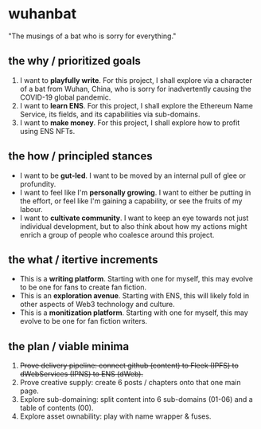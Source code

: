 # wuhanbat
"The musings of a bat who is sorry for everything."

## the why / prioritized goals
1. I want to **playfully write**. For this project, I shall explore via a character of a bat from Wuhan, China, who is sorry for inadvertently causing the COVID-19 global pandemic.
2. I want to **learn ENS**. For this project, I shall explore the Ethereum Name Service, its fields, and its capabilities via sub-domains.
3. I want to **make money**. For this project, I shall explore how to profit using ENS NFTs.

## the how / principled stances
- I want to be **gut-led**. I want to be moved by an internal pull of glee or profundity.
- I want to feel like I'm **personally growing**. I want to either be putting in the effort, or feel like I'm gaining a capability, or see the fruits of my labour.
- I want to **cultivate community**. I want to keep an eye towards not just individual development, but to also think about how my actions might enrich a group of people who coalesce around this project.

## the what / itertive increments
- This is a **writing platform**. Starting with one for myself, this may evolve to be one for fans to create fan fiction.
- This is an **exploration avenue**. Starting with ENS, this will likely fold in other aspects of Web3 technology and culture.
- This is a **monitization platform**. Starting with one for myself, this may evolve to be one for fan fiction writers.

## the plan / viable minima
1. ~~Prove delivery pipeline: connect github (content) to Fleek (IPFS) to dWebServices (IPNS) to ENS (dWeb).~~
2. Prove creative supply: create 6 posts / chapters onto that one main page.
3. Explore sub-domaining: split content into 6 sub-domains (01-06) and a table of contents (00).
4. Explore asset ownability: play with name wrapper & fuses.
